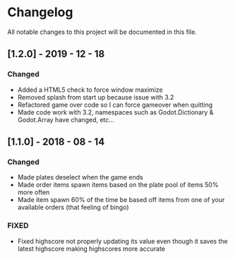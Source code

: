 # Changelog
All notable changes to this project will be documented in this file.

## [1.2.0] - 2019 - 12 - 18
### Changed
- Added a HTML5 check to force window maximize
- Removed splash from start up because issue with 3.2 
- Refactored game over code so I can force gameover when quitting
- Made code work with 3.2, namespaces such as Godot.Dictionary & Godot.Array have changed, etc... 

## [1.1.0] - 2018 - 08 - 14
### Changed
- Made plates deselect when the game ends
- Made order items spawn items based on the plate pool of items 50% more often
- Made item spawn 60% of the time be based off items from one of your available orders (that feeling of bingo)

### FIXED
- Fixed highscore not properly updating its value even though it saves the latest highscore making highscores more accurate

